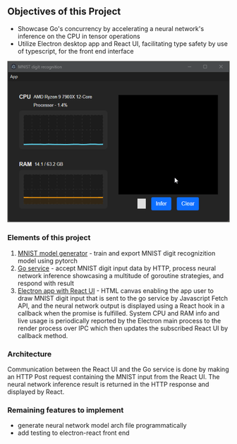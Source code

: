 ## Objectives of this Project
- Showcase Go's concurrency by accelerating a neural network's inference on the CPU in tensor operations
- Utilize Electron desktop app and React UI, facilitating type safety by use of typescript, for the front end interface

![animated demo](showcase.webp?raw=true)

### Elements of this project
1. [MNIST model generator](/mnist-model-generator/) - train and export MNIST digit recognizition model using pytorch
1. [Go service](/go-service/) - accept MNIST digit input data by HTTP, process neural network inference showcasing a multitude of goroutine strategies, and respond with result
1. [Electron app with React UI](/electron-react-frontend/) - HTML canvas enabling the app user to draw MNIST digit input that is sent to the go service by Javascript Fetch API, and the neural network output is displayed using a React hook in a callback when the promise is fulfilled. System CPU and RAM info and live usage is periodically reported by the Electron main process to the render process over IPC which then updates the subscribed React UI by callback method.

### Architecture
Communication between the React UI and the Go service is done by making an HTTP Post request containing the MNIST input from the React UI. The neural network inference result is returned in the HTTP response and displayed by React.

### Remaining features to implement
- generate neural network model arch file programmatically
- add testing to electron-react front end
